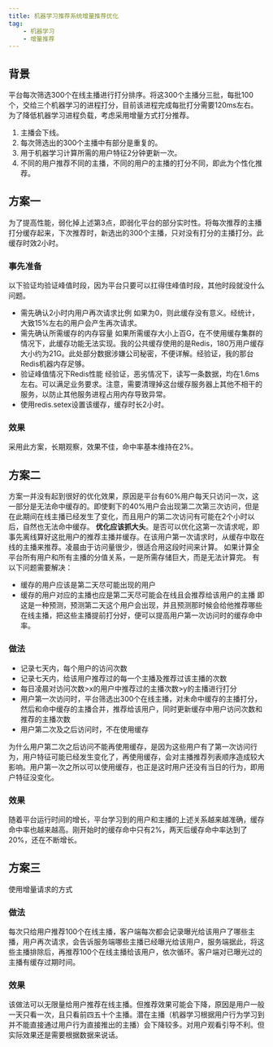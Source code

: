 ```yaml
---
title: 机器学习推荐系统增量推荐优化
tag:
    - 机器学习
    - 增量推荐
---
```


## 背景
平台每次筛选300个在线主播进行打分排序。将这300个主播分三批，每批100个，交给三个机器学习的进程打分，目前该进程完成每批打分需要120ms左右。为了降低机器学习进程负载，考虑采用增量方式打分推荐。
1. 主播会下线。
2. 每次筛选出的300个主播中有部分是重复的。
3. 用于机器学习计算所需的用户特征2分钟更新一次。
4. 不同的用户推荐不同的主播，不同的用户的主播的打分不同，即此为个性化推荐。

<!--more-->

## 方案一
为了提高性能，弱化掉上述第3点，即弱化平台的部分实时性。将每次推荐的主播打分缓存起来，下次推荐时，新选出的300个主播，只对没有打分的主播打分。此缓存时效2小时。

### 事先准备
以下验证均验证峰值时段，因为平台只要可以扛得住峰值时段，其他时段就没什么问题。
- 需先确认2小时内用户再次请求比例
如果为0，则此缓存没有意义。经统计，大致15%左右的用户会产生再次请求。
- 需先确认所需缓存的内存容量
如果所需缓存大小上百G，在不使用缓存集群的情况下，此缓存功能无法实现。我的公共缓存使用的是Redis，180万用户缓存大小约为21G。此处部分数据涉嫌公司秘密，不便详解。经验证，我的那台Redis机器内存足够。
- 验证峰值情况下Redis性能
经验证，恶劣情况下，读写一条数据，均在1.6ms左右。可以满足业务要求。注意，需要清理掉这台缓存服务器上其他不相干的服务，以防止其他服务进程占用内存导致异常。
- 使用redis.setex设置该缓存，缓存时长2小时。

### 效果
采用此方案，长期观察，效果不佳，命中率基本维持在2%。

## 方案二
方案一并没有起到很好的优化效果，原因是平台有60%用户每天只访问一次，这一部分是无法命中缓存的。即使剩下的40%用户会出现第二次第三次访问，但是在此期间在线主播已经发生了变化，而且用户的第二次访问有可能在2个小时以后，自然也无法命中缓存。
**优化应该抓大头**。是否可以优化这第一次请求呢，即事先离线算好这批用户的推荐主播并缓存。在该用户第一次请求时，从缓存中取在线的主播来推荐。凌晨由于访问量很少，很适合用这段时间来计算。
如果计算全平台所有用户和所有主播的分值关系，一是所需存储巨大，而是无法计算完。
有以下问题需要解决：
- 缓存的用户应该是第二天尽可能出现的用户
- 缓存的用户对应的主播也应是第二天尽可能会在线且会推荐给该用户的主播
即这是一种预测，预测第二天这个用户会出现，并且预测那时候会给他推荐哪些在线主播，把这些主播提前打分好，便可以提高用户第一次访问时的缓存命中率。

### 做法
- 记录七天内，每个用户的访问次数
- 记录七天内，给该用户推荐过的每一个主播及推荐过该主播的次数
- 每日凌晨对访问次数>x的用户中推荐过的主播次数>y的主播进行打分
- 用户第一次访问时，平台筛选出300个在线主播，对未命中缓存的主播打分，然后和命中缓存的主播合并，推荐给该用户，同时更新缓存中用户访问次数和推荐的主播次数
- 用户第二次及之后访问时，不在使用缓存

为什么用户第二次之后访问不能再使用缓存，是因为这些用户有了第一次访问行为，用户特征可能已经发生变化了，再使用缓存，会对主播推荐列表顺序造成较大影响。用户第一次之所以可以使用缓存，也正是这时用户还没有当日的行为，即用户特征没变化。

### 效果
随着平台运行时间的增长，平台学习到的用户和主播的上述关系越来越准确，缓存命中率也越来越高。刚开始时的缓存命中只有2%，两天后缓存命中率达到了20%，还在不断增长。

## 方案三
使用增量请求的方式

### 做法
每次只给用户推荐100个在线主播，客户端每次都会记录曝光给该用户了哪些主播，用户再次请求，会告诉服务端哪些主播已经曝光给该用户，服务端据此，将这些主播排除后，再推荐100个在线主播给该用户，依次循环。客户端对已曝光过的主播有缓存过期时间。

### 效果
该做法可以无限量给用户推荐在线主播。但推荐效果可能会下降，原因是用户一般一天只看一次，且只看前四五十个主播。潜在主播（机器学习根据用户行为学习到并不能直接通过用户行为直接推出的主播）会下降较多。对用户观看引导不利。但实际效果还是需要根据数据来说话。
